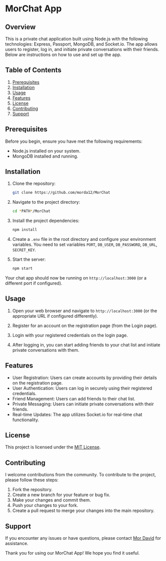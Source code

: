 # MorChat App

## Overview

This is a private chat application built using Node.js with the following technologies: Express, Passport, MongoDB, and Socket.io. The app allows users to register, log in, and initiate private conversations with their friends. Below are instructions on how to use and set up the app.

## Table of Contents

1. [Prerequisites](#prerequisites)
2. [Installation](#installation)
3. [Usage](#usage)
4. [Features](#features)
5. [License](#license)
6. [Contributing](#contributing)
7. [Support](#support)

## Prerequisites

Before you begin, ensure you have met the following requirements:

- Node.js installed on your system.
- MongoDB installed and running.

## Installation

1. Clone the repository:

   ```bash
   git clone https://github.com/morda12/MorChat
   ```

2. Navigate to the project directory:

   ```bash
   cd *PATH*/MorChat
   ```

3. Install the project dependencies:

   ```bash
   npm install
   ```

4. Create a `.env` file in the root directory and configure your environment variables. You need to set variables `PORT`, `DB_USER`, `DB_PASSWORD`, `DB_URL`, `SECRET_KEY`.

5. Start the server:

   ```bash
   npm start
   ```

Your chat app should now be running on `http://localhost:3000` (or a different port if configured).

## Usage

1. Open your web browser and navigate to `http://localhost:3000` (or the appropriate URL if configured differently).

2. Register for an account on the registration page (from the Login page).

3. Login with your registered credentials on the login page.

4. After logging in, you can start adding friends to your chat list and initiate private conversations with them.

## Features

- User Registration: Users can create accounts by providing their details on the registration page.
- User Authentication: Users can log in securely using their registered credentials.
- Friend Management: Users can add friends to their chat list.
- Private Messaging: Users can initiate private conversations with their friends.
- Real-time Updates: The app utilizes Socket.io for real-time chat functionality.

## License

This project is licensed under the [MIT License](LICENSE).

## Contributing

I welcome contributions from the community. To contribute to the project, please follow these steps:

1. Fork the repository.
2. Create a new branch for your feature or bug fix.
3. Make your changes and commit them.
4. Push your changes to your fork.
5. Create a pull request to merge your changes into the main repository.

## Support

If you encounter any issues or have questions, please contact [Mor David](mailto:mordavid4@gmail.com) for assistance.

Thank you for using our MorChat App! We hope you find it useful.
